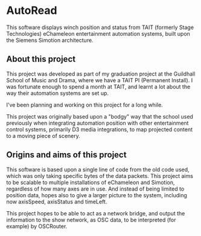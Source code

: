 # AutoRead

This software displays winch position and status from TAIT (formerly Stage Technologies) eChameleon entertainment automation systems, built upon the Siemens Simotion architecture.

## About this project
This project was developed as part of my graduation project at the Guildhall School of Music and Drama, where we have a TAIT PI (Permanent Install). I was fortunate enough to spend a month at TAIT, and learnt a lot about the way their automation systems are set up.

I've been planning and working on this project for a long while.

This project was originally based upon a "bodgy" way that the school used previously when integrating automation position with other entertainment control systems, primarily D3 media integrations, to map projected content to a moving piece of scenery.

## Origins and aims of this project
This software is based upon a single line of code from the old code used, which was only taking specific bytes of the data packets. This project aims to be scalable to multiple installations of eChameleon and Simotion, regardless of how many axes are in use. And instead of being limited to position data, hopes also to give a larger picture to the system, including now axisSpeed, axisStatus and timeLeft.

This project hopes to be able to act as a network bridge, and output the information to the show network, as OSC data, to be interpreted (for example) by OSCRouter.
